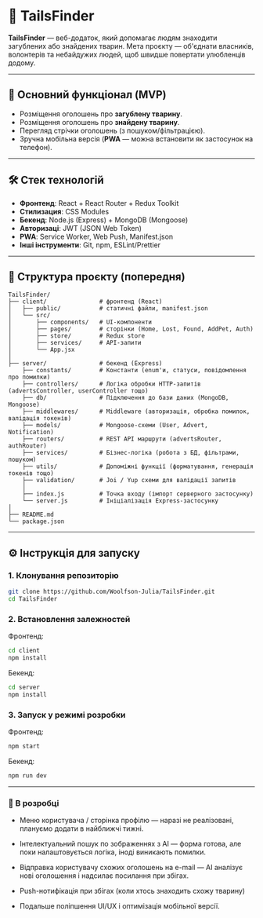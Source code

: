 # 🐾 TailsFinder

**TailsFinder** — веб-додаток, який допомагає людям знаходити загублених або знайдених тварин.
Мета проєкту — об'єднати власників, волонтерів та небайдужих людей, щоб швидше повертати улюбленців додому.

---

## 🚀 Основний функціонал (MVP)

* Розміщення оголошень про **загублену тварину**.
* Розміщення оголошень про **знайдену тварину**.
* Перегляд стрічки оголошень (з пошуком/фільтрацією).
* Зручна мобільна версія (**PWA** — можна встановити як застосунок на телефон).

---

## 🛠️ Стек технологій

* **Фронтенд**: React + React Router + Redux Toolkit
* **Стилизация**: CSS Modules
* **Бекенд**: Node.js (Express) + MongoDB (Mongoose)
* **Авторизаці**: JWT (JSON Web Token)
* **PWA**: Service Worker, Web Push, Manifest.json
* **Інші інструменти**: Git, npm, ESLint/Prettier

---

## 📂 Структура проєкту (попередня)

```
TailsFinder/
├── client/               # фронтенд (React)
│   ├── public/           # статичні файли, manifest.json
│   └── src/
│       ├── components/   # UI-компоненти
│       ├── pages/        # сторінки (Home, Lost, Found, AddPet, Auth)
│       ├── store/        # Redux store
│       ├── services/     # API-запити
│       └── App.jsx
│
├── server/               # бекенд (Express)
    ├── constants/        # Константи (enum'и, статуси, повідомлення про помилки)
    ├── controllers/      # Логіка обробки HTTP-запитів (advertsController, userController тощо)
    ├── db/               # Підключення до бази даних (MongoDB, Mongoose)
    ├── middlewares/      # Middleware (авторизація, обробка помилок, валідація токенів)
    ├── models/           # Mongoose-схеми (User, Advert, Notification)
    ├── routers/          # REST API маршрути (advertsRouter, authRouter)
    ├── services/         # Бізнес-логіка (робота з БД, фільтрами, пошуком)
    ├── utils/            # Допоміжні функції (форматування, генерація токенів тощо)
    ├── validation/       # Joi / Yup схеми для валідації запитів
    │
    ├── index.js          # Точка входу (імпорт серверного застосунку)
    └── server.js         # Ініціалізація Express-застосунку
│
├── README.md
└── package.json
```

---

## ⚙️ Інструкція для запуску

### 1. Клонування репозиторію

```bash
git clone https://github.com/Woolfson-Julia/TailsFinder.git
cd TailsFinder
```

### 2. Встановлення залежностей

Фронтенд:

```bash
cd client
npm install
```

Бекенд:

```bash
cd server
npm install
```

### 3. Запуск у режимі розробки

Фронтенд:

```bash
npm start
```

Бекенд:

```bash
npm run dev
```

---

### 🔧 В розробці

* Меню користувача / сторінка профілю — наразі не реалізовані, плануємо додати в найближчі тижні.

* Інтелектуальний пошук по зображеннях з AI — форма готова, але поки налаштовується логіка, іноді виникають помилки.

* Відправка користувачу схожих оголошень на e-mail — AI аналізує нові оголошення і надсилає посилання при збігах.

* Push-нотифікація при збігах (коли хтось знаходить схожу тварину)

* Подальше поліпшення UI/UX і оптимізація мобільної версії.

